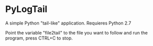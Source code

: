 # PyLogTail

A simple Python "tail-like" application. Requieres Python 2.7

Point the variable "file2tail" to the file you want to follow and run the program, press CTRL+C to stop.
